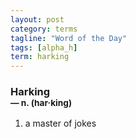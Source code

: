 ```yaml
---
layout: post
category: terms
tagline: "Word of the Day"
tags: [alpha_h]
term: harking
---
```


<h3>Harking<br/> <small>&mdash; n. (har<span>&middot;</span>king)</small></h3>
<p><ol>
<li>a master of jokes</li>
</ol></p>
